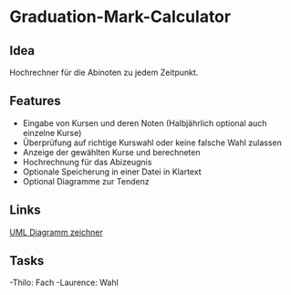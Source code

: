 # Graduation-Mark-Calculator

## Idea
Hochrechner für die Abinoten zu jedem Zeitpunkt.

## Features
 - Eingabe von Kursen und deren Noten (Halbjährlich optional auch einzelne Kurse)
 - Überprüfung auf richtige Kurswahl oder keine falsche Wahl zulassen
 - Anzeige der gewählten Kurse und berechneten
 - Hochrechnung für das Abizeugnis
 - Optionale Speicherung in einer Datei in Klartext
 - Optional Diagramme zur Tendenz

## Links

[UML Diagramm zeichner](https://app.diagrams.net/)

## Tasks
 -Thilo: Fach
 -Laurence: Wahl
